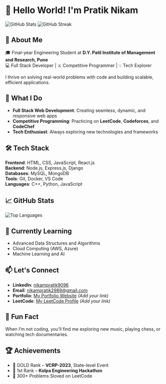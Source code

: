 # 👋 Hello World! I'm Pratik Nikam

![GitHub Stats](https://github-readme-stats.vercel.app/api?username=nikampratik9096&show_icons=true&theme=cobalt)
![GitHub Streak](https://github-readme-streak-stats.herokuapp.com/?user=nikampratik9096&theme=cobalt)

## 🚀 About Me
🎓 Final-year Engineering Student at **D.Y. Patil Institute of Management and Research, Pune**  
💻 Full Stack Developer | ⚔️ Competitive Programmer | 💡 Tech Explorer

I thrive on solving real-world problems with code and building scalable, efficient applications.

## 💼 What I Do
- **Full Stack Web Development**: Creating seamless, dynamic, and responsive web apps  
- **Competitive Programming**: Practicing on **LeetCode**, **Codeforces**, and **CodeChef**  
- **Tech Enthusiast**: Always exploring new technologies and frameworks

## 🛠️ Tech Stack
**Frontend**: HTML, CSS, JavaScript, React.js  
**Backend**: Node.js, Express.js, Django  
**Databases**: MySQL, MongoDB  
**Tools**: Git, Docker, VS Code  
**Languages**: C++, Python, JavaScript

## 📈 GitHub Stats
![Top Languages](https://github-readme-stats.vercel.app/api/top-langs/?username=nikampratik9096&layout=compact&theme=cobalt)

## 🌱 Currently Learning
- Advanced Data Structures and Algorithms  
- Cloud Computing (AWS, Azure)  
- Machine Learning and AI

## 📫 Let's Connect
- **LinkedIn**: [nikampratik9096](https://www.linkedin.com/in/nikampratik9096)  
- **Email**: nikampratik2989@gmail.com  
- **Portfolio**: [My Portfolio Website](#) *(Add your link)*  
- **LeetCode**: [My LeetCode Profile](#) *(Add your link)*

## 🎯 Fun Fact
When I’m not coding, you’ll find me exploring new music, playing chess, or watching tech documentaries.

## 🏆 Achievements
- 🥇 GOLD Rank – **VCRP-2023**, State-level Event  
- 🥇 1st Rank – **Kolpa Engineering Hackathon**  
- 🏅 300+ Problems Sloved on LeetCode

<!---
nikampratik9096/nikampratik9096 is a ✨ special ✨ repository because its `README.md` appears on your GitHub profile.
--->

